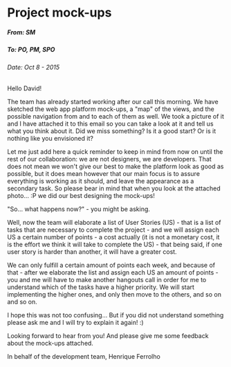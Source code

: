 # Project mock-ups

##### From: SM
##### To: PO, PM, SPO
###### Date: Oct 8 - 2015

Hello David!

The team has already started working after our call this morning. We have sketched the web app platform mock-ups, a "map" of the views, and the possible navigation from and to each of them as well.
We took a picture of it and I have attached it to this email so you can take a look at it and tell us what you think about it. Did we miss something? Is it a good start? Or is it nothing like you envisioned it?

Let me just add here a quick reminder to keep in mind from now on until the rest of our collaboration: we are not designers, we are developers. That does not mean we won't give our best to make the platform look as good as possible, but it does mean however that our main focus is to assure everything is working as it should, and leave the appearance as a secondary task. So please bear in mind that when you look at the attached photo... :P we did our best designing the mock-ups!


"So... what happens now?" - you might be asking.

Well, now the team will elaborate a list of User Stories (US) - that is a list of tasks that are necessary to complete the project - and we will assign each US a certain number of points - a cost actually (it is not a monetary cost, it is the effort we think it will take to complete the US) - that being said, if one user story is harder than another, it will have a greater cost.

We can only fulfill a certain amount of points each week, and because of that - after we elaborate the list and assign each US an amount of points - you and me will have to make another hangouts call in order for me to understand which of the tasks have a higher priority. We will start implementing the higher ones, and only then move to the others, and so on and so on.

I hope this was not too confusing... But if you did not understand something please ask me and I will try to explain it again! :)


Looking forward to hear from you! And please give me some feedback about the mock-ups attached.

In behalf of the development team,
Henrique Ferrolho
